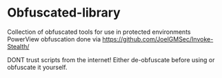 # Obfuscated-library
Collection of obfuscated tools for use in protected environments  
PowerView obfuscation done via https://github.com/JoelGMSec/Invoke-Stealth/




DONT trust scripts from the internet! Either de-obfuscate before using or obfuscate it yourself. 
